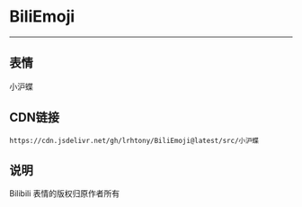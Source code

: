 
# BiliEmoji
---
## 表情
小沪蝶
## CDN链接
```
https://cdn.jsdelivr.net/gh/lrhtony/BiliEmoji@latest/src/小沪蝶
```
## 说明
Bilibili 表情的版权归原作者所有
